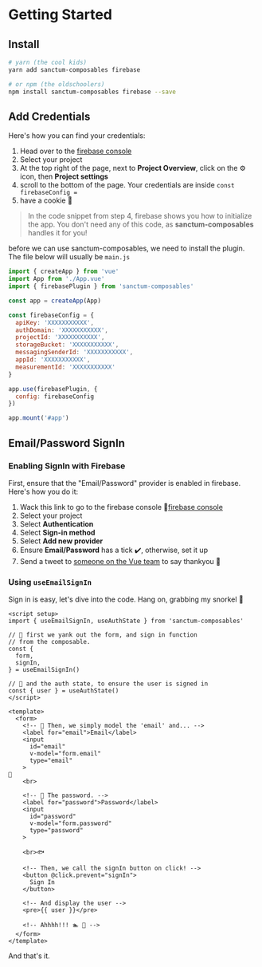 # Getting Started

## Install

```sh
# yarn (the cool kids)
yarn add sanctum-composables firebase

# or npm (the oldschoolers)
npm install sanctum-composables firebase --save
```

## Add Credentials
Here's how you can find your credentials:

1. Head over to the [firebase console](https://console.firebase.google.com/)
2. Select your project
3. At the top right of the page, next to **Project Overview**, click on the ⚙️ icon, then **Project settings**
4. scroll to the bottom of the page. Your credentials are inside `const firebaseConfig = `
5. have a cookie 🍪
> In the code snippet from step 4, firebase shows you how to initialize the app. You don't need any of this code, as **sanctum-composables** handles it for you!

before we can use sanctum-composables, we need to install the plugin. The file below will usually be `main.js`
```js
import { createApp } from 'vue'
import App from './App.vue'
import { firebasePlugin } from 'sanctum-composables'

const app = createApp(App)

const firebaseConfig = {
  apiKey: 'XXXXXXXXXXX',
  authDomain: 'XXXXXXXXXXX',
  projectId: 'XXXXXXXXXXX',
  storageBucket: 'XXXXXXXXXXX',
  messagingSenderId: 'XXXXXXXXXXX',
  appId: 'XXXXXXXXXXX',
  measurementId: 'XXXXXXXXXXX'
}

app.use(firebasePlugin, {
  config: firebaseConfig
})

app.mount('#app')
```

## Email/Password SignIn

### Enabling SignIn with Firebase
First, ensure that the "Email/Password" provider is enabled in firebase. Here's how you do it:
1. Wack this link to go to the firebase console 👊[firebase console](https://console.firebase.google.com/)
2. Select your project
3. Select **Authentication**
4. Select **Sign-in method**
5. Select **Add new provider**
6. Ensure **Email/Password** has a tick ✔️, otherwise, set it up
7. Send a tweet to [someone on the Vue team](https://vuejs.org/v2/guide/team.html) to say thankyou 💚

### Using `useEmailSignIn`
Sign in is easy, let's dive into the code.
Hang on, grabbing my snorkel 🤿 

```vue
<script setup>
import { useEmailSignIn, useAuthState } from 'sanctum-composables'

// 🤿 first we yank out the form, and sign in function
// from the composable.
const {
  form,
  signIn,
} = useEmailSignIn()

// 🤿 and the auth state, to ensure the user is signed in
const { user } = useAuthState()
</script>

<template>
  <form>
    <!-- 🤿 Then, we simply model the 'email' and... -->
    <label for="email">Email</label>
    <input
      id="email"
      v-model="form.email"
      type="email"
    >
🐚
    <br>

    <!-- 🤿 The password. -->
    <label for="password">Password</label>
    <input
      id="password"
      v-model="form.password"
      type="password"
    >

    <br>🐟

    <!-- Then, we call the signIn button on click! -->
    <button @click.prevent="signIn">
      Sign In
    </button>

    <!-- And display the user -->
    <pre>{{ user }}</pre>

    <!-- Ahhhh!!! 🏊 🦈 -->
  </form>
</template>
```

And that's it.
